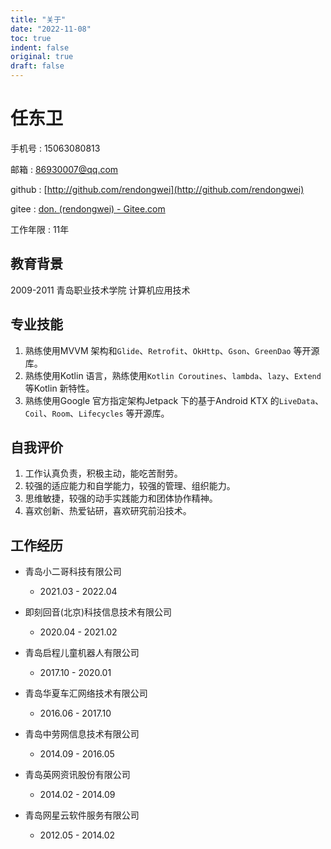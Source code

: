 ```yaml
---
title: "关于"
date: "2022-11-08"
toc: true
indent: false
original: true
draft: false
---
```

# 任东卫

手机号 : 15063080813

邮箱 : 86930007@qq.com

github : [http://github.com/rendongwei](http://github.com/rendongwei)

gitee : [don. (rendongwei) - Gitee.com](https://gitee.com/rendongwei)

工作年限 : 11年

## 教育背景

2009-2011	青岛职业技术学院    计算机应用技术

## 专业技能

1. 熟练使用MVVM 架构和`Glide`、`Retrofit`、`OkHttp`、`Gson`、`GreenDao` 等开源库。
2. 熟练使用Kotlin 语言，熟练使用`Kotlin Coroutines`、`lambda`、`lazy`、`Extend` 等Kotlin 新特性。
3. 熟练使用Google 官方指定架构Jetpack 下的基于Android KTX 的`LiveData`、`Coil`、`Room`、`Lifecycles` 等开源库。

## 自我评价

1. 工作认真负责，积极主动，能吃苦耐劳。
2. 较强的适应能力和自学能力，较强的管理、组织能力。
3. 思维敏捷，较强的动手实践能力和团体协作精神。
4. 喜欢创新、热爱钻研，喜欢研究前沿技术。

## 工作经历

+ 青岛小二哥科技有限公司		
	+ 2021.03 - 2022.04
	
+ 即刻回音(北京)科技信息技术有限公司
  + 2020.04 - 2021.02

+ 青岛启程儿童机器人有限公司
  + 2017.10 - 2020.01

+ 青岛华夏车汇网络技术有限公司
  + 2016.06 - 2017.10

+ 青岛中劳网信息技术有限公司
  + 2014.09 - 2016.05

+ 青岛英网资讯股份有限公司
  + 2014.02 - 2014.09

+ 青岛网星云软件服务有限公司
  + 2012.05 - 2014.02